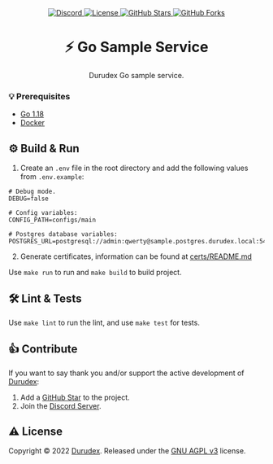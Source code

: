 <div align="center">
    <a href="https://discord.gg/4qcXbeVehZ">
        <img alt="Discord" src="https://img.shields.io/discord/882288646517035028?label=%F0%9F%92%AC%20discord">
    </a>
    <a href="https://github.com/durudex/go-sample-service/blob/main/COPYING">
        <img alt="License" src="https://img.shields.io/github/license/durudex/go-sample-service?label=%F0%9F%93%95%20license">
    </a>
    <a href="https://github.com/durudex/go-sample-service/stargazers">
        <img alt="GitHub Stars" src="https://img.shields.io/github/stars/durudex/go-sample-service?label=%E2%AD%90%20stars&logo=sdf">
    </a>
    <a href="https://github.com/durudex/go-sample-service/network">
        <img alt="GitHub Forks" src="https://img.shields.io/github/forks/durudex/go-sample-service?label=%F0%9F%93%81%20forks">
    </a>
</div>

<h1 align="center">⚡️ Go Sample Service</h1>

<p align="center">
Durudex Go sample service.
</p>

### 💡 Prerequisites
+ [Go 1.18](https://golang.org/)
+ [Docker](https://www.docker.com/get-started/)

## ⚙️ Build & Run
1) Create an `.env` file in the root directory and add the following values from `.env.example`:
```env
# Debug mode.
DEBUG=false

# Config variables:
CONFIG_PATH=configs/main

# Postgres database variables:
POSTGRES_URL=postgresql://admin:qwerty@sample.postgres.durudex.local:5432/durudex
```
2) Generate certificates, information can be found at [certs/README.md](certs/README.md)

Use `make run` to run and `make build` to build project.

## 🛠 Lint & Tests
Use `make lint` to run the lint, and use `make test` for tests.

## 👍 Contribute
If you want to say thank you and/or support the active development of [Durudex](https://github.com/durudex):
1) Add a [GitHub Star](https://github.com/durudex/go-sample-service/stargazers) to the project.
2) Join the [Discord Server](https://discord.gg/4qcXbeVehZ).

## ⚠️ License
Copyright © 2022 [Durudex](https://github.com/durudex). Released under the [GNU AGPL v3](https://www.gnu.org/licenses/agpl-3.0.html) license.
